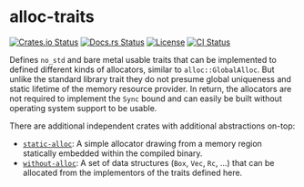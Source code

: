 # alloc-traits

[![Crates.io Status](https://img.shields.io/crates/v/alloc-traits.svg)](https://crates.io/crates/alloc-traits)
[![Docs.rs Status](https://docs.rs/alloc-traits/badge.svg)](https://docs.rs/alloc-traits/)
[![License](https://img.shields.io/badge/license-Zlib-blue.svg)](https://raw.githubusercontent.com/HeroicKatora/static-alloc/master/LICENSE.ZLIB)
[![CI Status](https://api.cirrus-ci.com/github/HeroicKatora/static-alloc.svg)](https://cirrus-ci.com/github/HeroicKatora/static-alloc)

Defines `no_std` and bare metal usable traits that can be implemented to
defined different kinds of allocators, similar to `alloc::GlobalAlloc`. But
unlike the standard library trait they do not presume global uniqueness and
static lifetime of the memory resource provider. In return, the allocators are
not required to implement the `Sync` bound and can easily be built without
operating system support to be usable.

There are additional independent crates with additional abstractions on-top:
* [`static-alloc`]: A simple allocator drawing from a memory region statically
  embedded within the compiled binary.
* [`without-alloc`]: A set of data structures (`Box`, `Vec`, `Rc`, ...) that can
  be allocated from the implementors of the traits defined here.

[`static-alloc`]: https://crates.io/crates/static-alloc
[`without-alloc`]: https://crates.io/crates/without-alloc
